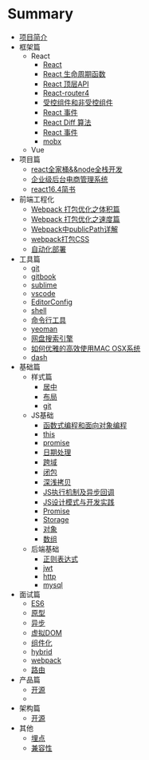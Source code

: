 # Summary

* [项目简介](readme.md)
* 框架篇
	* React
		* [React](react/react.md)
		* [React 生命周期函数](react/React生命周期函数.md)
		* [React 顶层API](react/React顶层API.md)
		* [React-router4](react/react-router4.md)
		* [受控组件和非受控组件](react/受控组件和非受控组件.md)
		* [React 事件](react/React_event.md)
		* [React Diff 算法](react/React_Diff算法.md)
		* [React 事件](react/React_event.md)
		* [mobx](react/mobx.md)
	* Vue
* 项目篇
	* [react全家桶&&node全栈开发](react/react全家桶&&node全栈开发.md)
	* [企业级后台电商管理系统](react/企业级后台电商管理系统.md)
	* [react16.4简书](react/react16.4简书.md)
* 前端工程化
	* [Webpack 打包优化之体积篇](前端工程化/webpack打包体积篇.md)
	* [Webpack 打包优化之速度篇](前端工程化/webpack打包速度篇.md)
	* [Webpack中publicPath详解](前端工程化/Webpack中publicPath详解.md)
	* [webpack打包CSS](前端工程化/webpack打包CSS.md)
	* [自动化部署](前端工程化/自动化部署.md)
* 工具篇
	* [git](tool/git.md)
	* [gitbook](tool/gitbook.md)
	* [sublime](tool/编辑器/sublime.md)
	* [vscode](tool/编辑器/vscode.md)
	* [EditorConfig](tool/编辑器/EditorConfig.md)
	* [shell](tool/shell.md)
	* [命令行工具](tool/命令行工具.md)
	* [yeoman](tool/yeoman.md)
	* [网盘搜索引擎](tool/网盘搜索引擎.md)
	* [如何优雅的高效使用MAC OSX系统](tool/how-to-use-mac-efficiently.md)
	* [dash](tool/dash.md)
* 基础篇
	* 样式篇
		* [居中](css/居中.md)
		* [布局](css/布局.md)
		* [git](css/居中.md)
	* JS基础
		* [函数式编程和面向对象编程](其他基础/函数式编程和面向对象编程.md)
		* [this](js/this.md)
		* [promise](js/promise.md)
		* [日期处理](js/日期处理.md)
		* [跨域](js/跨域.md)
		* [闭包](js/闭包.md)
		* [深浅拷贝](js/深浅拷贝.md)
		* [JS执行机制及异步回调](js/js执行机制及异步回调.md)
		* [JS设计模式与开发实践](js/JS设计模式与开发实践.md)
		* [Promise](js/promise.md)
		* [Storage](js/storage.md)
		* [对象](js/对象.md)
		* [数组](js/数组.md)
	* 后端基础
		* [正则表达式](js/正则表达式.md)
		* [jwt](其他基础/jwt.md)
		* [http](其他基础/http/get_post.md)
		* [mysql](/mysql.md)
* 面试篇
	* [ES6](interview/ES6.md)
	* [原型](interview/原型.md)
	* [异步](interview/异步.md)
	* [虚拟DOM](interview/virtual_dom.md)
	* [组件化](interview/组件化.md)
	* [hybrid](interview/hybrid.md)
	* [webpack](interview/webpack.md)
	* [路由](interview/路由.md)
* 产品篇
	* [开源](产品/index.md)
	* 
* 架构篇
	* [开源](产品/index.md)
* 其他
	* [埋点](/埋点操作文档.md)
	* [兼容性](/兼容性/IE.md)




























